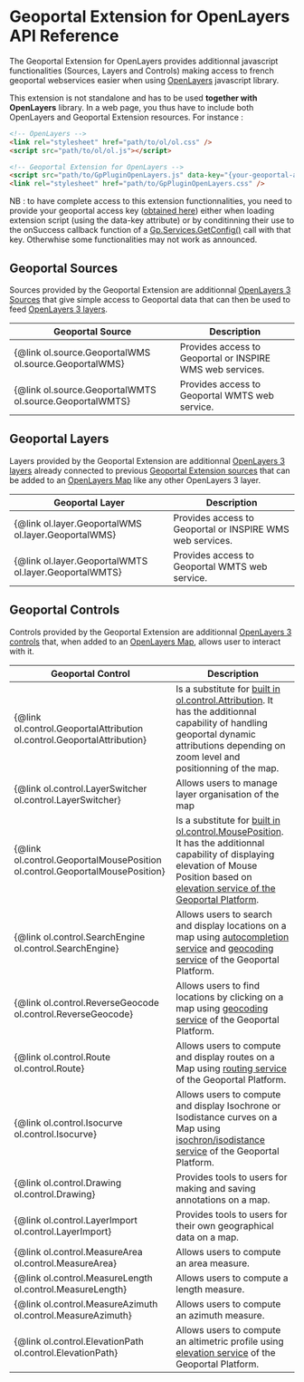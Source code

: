 # Geoportal Extension for OpenLayers API Reference

The Geoportal Extension for OpenLayers provides additionnal javascript functionalities (Sources, Layers and Controls) making access to french geoportal webservices easier when using <a href="http://openlayers.org/">OpenLayers</a> javascript library.

This extension is not standalone and has to be used **together with OpenLayers** library. In a web page, you thus have to include both OpenLayers and Geoportal Extension resources. For instance :


``` html
<!-- OpenLayers -->
<link rel="stylesheet" href="path/to/ol/ol.css" />
<script src="path/to/ol/ol.js"></script>

<!-- Geoportal Extension for OpenLayers -->
<script src="path/to/GpPluginOpenLayers.js" data-key="{your-geoportal-access-key}"></script>
<link rel="stylesheet" href="path/to/GpPluginOpenLayers.css" />
```

NB : to have complete access to this extension functionnalities, you need to provide your geoportal access key (<a href="http://professionnels.ign.fr/ign/contrats" target="_blank">obtained here</a>) either when loading extension script (using the data-key attribute) or by conditinning their use to the onSuccess callback function of a <a href="http://ignf.github.io/geoportal-access-lib/latest/jsdoc/module-Services.html#~getConfig" target="_blank">Gp.Services.GetConfig()</a> call with that key. Otherwhise some functionalities may not work as announced.


<a id="sources"></a>

## Geoportal Sources

Sources provided by the Geoportal Extension are additionnal <a href="http://openlayers.org/en/latest/apidoc/ol.source.html" target="_blank">OpenLayers 3 Sources</a> that give simple access to Geoportal data that can then be used to feed <a href="http://openlayers.org/en/latest/apidoc/ol.layer.html" target="_blank">OpenLayers 3 layers</a>.


| Geoportal Source | Description |
| - | - |
| {@link ol.source.GeoportalWMS ol.source.GeoportalWMS} | Provides access to Geoportal or INSPIRE WMS web services. |
| {@link ol.source.GeoportalWMTS ol.source.GeoportalWMTS} | Provides access to Geoportal WMTS web service. |


## Geoportal Layers

Layers provided by the Geoportal Extension are additionnal <a href="http://openlayers.org/en/latest/apidoc/ol.layer.html" target="_blank">OpenLayers 3 layers</a> already connected to previous [Geoportal Extension sources](#sources) that can be added to an <a href="http://openlayers.org/en/latest/apidoc/ol.Map.html" target="_blank">OpenLayers Map</a> like any other OpenLayers 3 layer.

| Geoportal Layer | Description |
| - | - |
| {@link ol.layer.GeoportalWMS ol.layer.GeoportalWMS} | Provides access to Geoportal or INSPIRE WMS web services. |
| {@link ol.layer.GeoportalWMTS ol.layer.GeoportalWMTS} | Provides access to Geoportal WMTS web service. |


## Geoportal Controls

Controls provided by the Geoportal Extension are additionnal <a href="http://openlayers.org/en/latest/apidoc/ol.control.html" target="_blank">OpenLayers 3 controls</a> that, when added to an <a href="http://openlayers.org/en/latest/apidoc/ol.Map.html" target="_blank">OpenLayers Map</a>, allows user to interact with it.

| Geoportal Control | Description |
| - | - |
| {@link ol.control.GeoportalAttribution ol.control.GeoportalAttribution} | Is a substitute for <a href="http://openlayers.org/en/latest/apidoc/ol.control.Attribution.html" target="_blank">built in ol.control.Attribution</a>. It has the additionnal capability of handling geoportal dynamic attributions depending on zoom level and positionning of the map. |
| {@link ol.control.LayerSwitcher ol.control.LayerSwitcher} | Allows users to manage layer organisation of the map |
| {@link ol.control.GeoportalMousePosition ol.control.GeoportalMousePosition} | Is a substitute for <a href="http://openlayers.org/en/latest/apidoc/ol.control.MousePosition.html" target="_blank">built in ol.control.MousePosition</a>. It has the additionnal capability of displaying elevation of Mouse Position based on <a href="https://geoservices.ign.fr/documentation/geoservices/alti.html" target="_blank">elevation service of the Geoportal Platform</a>. |
| {@link ol.control.SearchEngine ol.control.SearchEngine} | Allows users to search and display locations on a map using <a href="https://geoservices.ign.fr/documentation/geoservices/autocompletion.html" target="_blank">autocompletion service</a> and <a href="https://geoservices.ign.fr/documentation/geoservices/geocodage.html" target="_blank">geocoding service</a> of the Geoportal Platform. |
| {@link ol.control.ReverseGeocode ol.control.ReverseGeocode} | Allows users to find locations by clicking on a map using <a href="https://geoservices.ign.fr/documentation/geoservices/geocodage-inverse.html" target="_blank">geocoding service</a> of the Geoportal Platform. |
| {@link ol.control.Route ol.control.Route} | Allows users to compute and display routes on a Map using  <a href="https://geoservices.ign.fr/documentation/geoservices/itineraires.html" target="_blank">routing service</a> of the Geoportal Platform. |
| {@link ol.control.Isocurve ol.control.Isocurve} | Allows users to compute and display Isochrone or Isodistance curves on a Map using  <a href="https://geoservices.ign.fr/documentation/geoservices/isochrones.html" target="_blank">isochron/isodistance service</a> of the Geoportal Platform. |
| {@link ol.control.Drawing ol.control.Drawing} | Provides tools to users for making and saving annotations on a map. |
| {@link ol.control.LayerImport ol.control.LayerImport} | Provides tools to users for their own geographical data on a map. |
| {@link ol.control.MeasureArea ol.control.MeasureArea} | Allows users to compute an area measure.
| {@link ol.control.MeasureLength ol.control.MeasureLength} | Allows users to compute a length measure. |
| {@link ol.control.MeasureAzimuth ol.control.MeasureAzimuth} | Allows users to compute an azimuth measure. |
| {@link ol.control.ElevationPath ol.control.ElevationPath} | Allows users to compute an altimetric profile using <a href="https://geoservices.ign.fr/documentation/geoservices/alti.html" target="_blank">elevation service</a> of the Geoportal Platform. |
